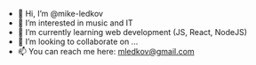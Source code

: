 - 👋 Hi, I’m @mike-ledkov
- 👀 I’m interested in music and IT
- 🌱 I’m currently learning web development (JS, React, NodeJS)
- 💞️ I’m looking to collaborate on ...
- 📫 You can reach me here: mledkov@gmail.com 

<!---
mike-ledkov/mike-ledkov is a ✨ special ✨ repository because its `README.md` (this file) appears on your GitHub profile.
You can click the Preview link to take a look at your changes.
--->

